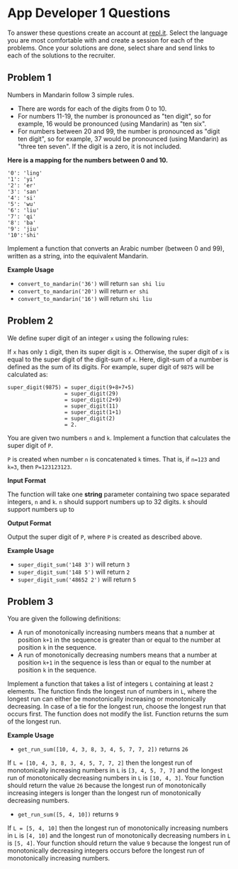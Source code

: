 # App Developer 1 Questions

To answer these questions create an account at [repl.it](https://repl.it/). Select the language you are most comfortable with and create a session for each of the problems. Once your solutions are done, select share and send links to each of the solutions to the recruiter.

## Problem 1

Numbers in Mandarin follow 3 simple rules.
- There are words for each of the digits from 0 to 10.
- For numbers 11-19, the number is pronounced as "ten digit", so for example, 16 would be pronounced (using Mandarin) as "ten six".
- For numbers between 20 and 99, the number is pronounced as "digit ten digit", so for example, 37 would be pronounced (using Mandarin) as "three ten seven". If the digit is a zero, it is not included.

**Here is a mapping for the numbers between 0 and 10.**
```
'0': 'ling'
'1': 'yi'
'2': 'er'
'3': 'san'
'4': 'si'
'5': 'wu'
'6': 'liu'
'7': 'qi'
'8': 'ba'
'9': 'jiu'
'10':'shi'
```

Implement a function that converts an Arabic number (between 0 and 99), written as a string, into the equivalent Mandarin.

**Example Usage**
- `convert_to_mandarin('36')` will return `san shi liu`
- `convert_to_mandarin('20')` will return `er shi`
- `convert_to_mandarin('16')` will return `shi liu`

## Problem 2

We define super digit of an integer `x` using the following rules:

If `x` has only `1` digit, then its super digit is `x`.
Otherwise, the super digit of `x` is equal to the super digit of the digit-sum of `x`. Here, digit-sum of a number is defined as the sum of its digits.
For example, super digit of `9875` will be calculated as:

```
super_digit(9875) = super_digit(9+8+7+5) 
                  = super_digit(29) 
                  = super_digit(2+9)
                  = super_digit(11)
                  = super_digit(1+1)
                  = super_digit(2)
                  = 2.
```

You are given two numbers `n` and `k`. Implement a function that calculates the super digit of `P`.

`P` is created when number `n` is concatenated `k` times. That is, if `n=123` and `k=3`, then `P=123123123`.

**Input Format**

The function will take one **string** parameter containing two space separated integers, `n` and `k`. `n` should support numbers up to 32 digits. `k` should support numbers up to 

**Output Format**

Output the super digit of `P`, where `P` is created as described above.

**Example Usage**

- `super_digit_sum('148 3')` will return `3`
- `super_digit_sum('148 5')` will return `2`
- `super_digit_sum('48652 2')` will return `5`

## Problem 3

You are given the following definitions:

- A run of monotonically increasing numbers means that a number at position `k+1` in the sequence is greater than or equal to the number at position `k` in the sequence.
- A run of monotonically decreasing numbers means that a number at position `k+1` in the sequence is less than or equal to the number at position `k` in the sequence.

Implement a function that takes a list of integers `L` containing at least `2` elements. The function finds the longest run of numbers in `L`, where the longest run can either be monotonically increasing or monotonically decreasing. In case of a tie for the longest run, choose the longest run that occurs first. The function does not modify the list. Function returns the sum of the longest run.

**Example Usage**

- `get_run_sum([10, 4, 3, 8, 3, 4, 5, 7, 7, 2])` returns `26`

If `L = [10, 4, 3, 8, 3, 4, 5, 7, 7, 2]` then the longest run of monotonically increasing numbers in `L` is `[3, 4, 5, 7, 7]` and the longest run of monotonically decreasing numbers in `L` is `[10, 4, 3]`. Your function should return the value `26` because the longest run of monotonically increasing integers is longer than the longest run of monotonically decreasing numbers.

- `get_run_sum([5, 4, 10])` returns `9`

If `L = [5, 4, 10]` then the longest run of monotonically increasing numbers in `L` is `[4, 10]` and the longest run of monotonically decreasing numbers in `L` is `[5, 4]`. Your function should return the value `9` because the longest run of monotonically decreasing integers occurs before the longest run of monotonically increasing numbers.
